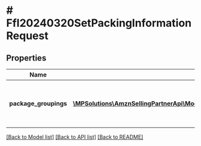 # # FfI20240320SetPackingInformationRequest

## Properties

Name | Type | Description | Notes
------------ | ------------- | ------------- | -------------
**package_groupings** | [**\MPSolutions\AmznSellingPartnerApi\Models\FulfillmentInbound20240320\FfI20240320PackageGroupingInput[]**](FfI20240320PackageGroupingInput.md) | List of packing information for the inbound plan. |

[[Back to Model list]](../../README.md#models) [[Back to API list]](../../README.md#endpoints) [[Back to README]](../../README.md)
